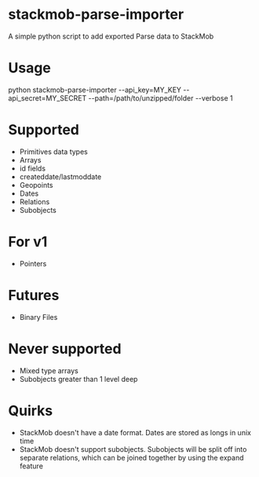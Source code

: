 stackmob-parse-importer
============

A simple python script to add exported Parse data to StackMob

# Usage
python stackmob-parse-importer --api_key=MY_KEY --api_secret=MY_SECRET --path=/path/to/unzipped/folder --verbose 1

# Supported
* Primitives data types
* Arrays
* id fields
* createddate/lastmoddate
* Geopoints
* Dates
* Relations
* Subobjects

# For v1
* Pointers

# Futures
* Binary Files

# Never supported
* Mixed type arrays
* Subobjects greater than 1 level deep

# Quirks
* StackMob doesn't have a date format. Dates are stored as longs in unix time
* StackMob doesn't support subobjects. Subobjects will be split off into separate relations, which can be joined together by using the expand feature

